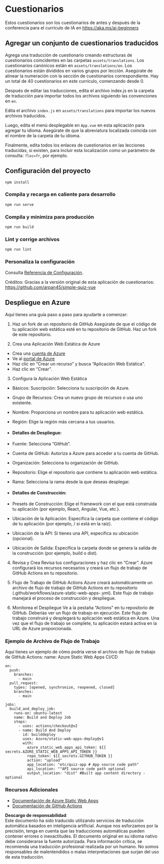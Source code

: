 # Cuestionarios

Estos cuestionarios son los cuestionarios de antes y después de la conferencia para el currículo de IA en https://aka.ms/ai-beginners

## Agregar un conjunto de cuestionarios traducidos

Agrega una traducción de cuestionario creando estructuras de cuestionarios coincidentes en las carpetas `assets/translations`. Los cuestionarios canónicos están en `assets/translations/en`. Los cuestionarios están divididos en varios grupos por lección. Asegúrate de alinear la numeración con la sección de cuestionarios correspondiente. Hay un total de 40 cuestionarios en este currículo, comenzando desde 0.

Después de editar las traducciones, edita el archivo index.js en la carpeta de traducción para importar todos los archivos siguiendo las convenciones en `en`.

Edita el archivo `index.js` en `assets/translations` para importar los nuevos archivos traducidos.

Luego, edita el menú desplegable en `App.vue` en esta aplicación para agregar tu idioma. Asegúrate de que la abreviatura localizada coincida con el nombre de la carpeta de tu idioma.

Finalmente, edita todos los enlaces de cuestionarios en las lecciones traducidas, si existen, para incluir esta localización como un parámetro de consulta: `?loc=fr`, por ejemplo.

## Configuración del proyecto

```
npm install
```

### Compila y recarga en caliente para desarrollo

```
npm run serve
```

### Compila y minimiza para producción

```
npm run build
```

### Lint y corrige archivos

```
npm run lint
```

### Personaliza la configuración

Consulta [Referencia de Configuración](https://cli.vuejs.org/config/).

Créditos: Gracias a la versión original de esta aplicación de cuestionarios: https://github.com/arpan45/simple-quiz-vue

## Despliegue en Azure

Aquí tienes una guía paso a paso para ayudarte a comenzar:

1. Haz un fork de un repositorio de GitHub
Asegúrate de que el código de tu aplicación web estática esté en tu repositorio de GitHub. Haz un fork de este repositorio.

2. Crea una Aplicación Web Estática de Azure
- Crea una [cuenta de Azure](http://azure.microsoft.com)
- Ve al [portal de Azure](https://portal.azure.com) 
- Haz clic en “Crear un recurso” y busca “Aplicación Web Estática”.
- Haz clic en “Crear”.

3. Configura la Aplicación Web Estática
- Básicos: Suscripción: Selecciona tu suscripción de Azure.
- Grupo de Recursos: Crea un nuevo grupo de recursos o usa uno existente.
- Nombre: Proporciona un nombre para tu aplicación web estática.
- Región: Elige la región más cercana a tus usuarios.

- #### Detalles de Despliegue:
- Fuente: Selecciona “GitHub”.
- Cuenta de GitHub: Autoriza a Azure para acceder a tu cuenta de GitHub.
- Organización: Selecciona tu organización de GitHub.
- Repositorio: Elige el repositorio que contiene tu aplicación web estática.
- Rama: Selecciona la rama desde la que deseas desplegar.

- #### Detalles de Construcción:
- Presets de Construcción: Elige el framework con el que está construida tu aplicación (por ejemplo, React, Angular, Vue, etc.).
- Ubicación de la Aplicación: Especifica la carpeta que contiene el código de tu aplicación (por ejemplo, / si está en la raíz).
- Ubicación de la API: Si tienes una API, especifica su ubicación (opcional).
- Ubicación de Salida: Especifica la carpeta donde se genera la salida de la construcción (por ejemplo, build o dist).

4. Revisa y Crea
Revisa tus configuraciones y haz clic en “Crear”. Azure configurará los recursos necesarios y creará un flujo de trabajo de GitHub Actions en tu repositorio.

5. Flujo de Trabajo de GitHub Actions
Azure creará automáticamente un archivo de flujo de trabajo de GitHub Actions en tu repositorio (.github/workflows/azure-static-web-apps-<name>.yml). Este flujo de trabajo manejará el proceso de construcción y despliegue.

6. Monitorea el Despliegue
Ve a la pestaña “Actions” en tu repositorio de GitHub.
Deberías ver un flujo de trabajo en ejecución. Este flujo de trabajo construirá y desplegará tu aplicación web estática en Azure.
Una vez que el flujo de trabajo se complete, tu aplicación estará activa en la URL de Azure proporcionada.

### Ejemplo de Archivo de Flujo de Trabajo

Aquí tienes un ejemplo de cómo podría verse el archivo de flujo de trabajo de GitHub Actions:
name: Azure Static Web Apps CI/CD
```
on:
  push:
    branches:
      - main
  pull_request:
    types: [opened, synchronize, reopened, closed]
    branches:
      - main

jobs:
  build_and_deploy_job:
    runs-on: ubuntu-latest
    name: Build and Deploy Job
    steps:
      - uses: actions/checkout@v2
      - name: Build And Deploy
        id: builddeploy
        uses: Azure/static-web-apps-deploy@v1
        with:
          azure_static_web_apps_api_token: ${{ secrets.AZURE_STATIC_WEB_APPS_API_TOKEN }}
          repo_token: ${{ secrets.GITHUB_TOKEN }}
          action: "upload"
          app_location: "etc/quiz-app # App source code path"
          api_location: ""API source code path optional
          output_location: "dist" #Built app content directory - optional
```

### Recursos Adicionales
- [Documentación de Azure Static Web Apps](https://learn.microsoft.com/azure/static-web-apps/getting-started)
- [Documentación de GitHub Actions](https://docs.github.com/actions/use-cases-and-examples/deploying/deploying-to-azure-static-web-app)

**Descargo de responsabilidad**:  
Este documento ha sido traducido utilizando servicios de traducción automática basados en inteligencia artificial. Aunque nos esforzamos por la precisión, tenga en cuenta que las traducciones automáticas pueden contener errores o inexactitudes. El documento original en su idioma nativo debe considerarse la fuente autorizada. Para información crítica, se recomienda una traducción profesional realizada por un humano. No somos responsables de malentendidos o malas interpretaciones que surjan del uso de esta traducción.
